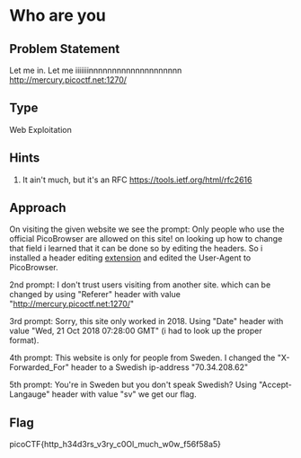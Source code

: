 # Who are you

## Problem Statement

Let me in. Let me iiiiiiinnnnnnnnnnnnnnnnnnnn http://mercury.picoctf.net:1270/

## Type

Web Exploitation

## Hints

1. It ain't much, but it's an RFC https://tools.ietf.org/html/rfc2616

## Approach

On visiting the given website we see the prompt: Only people who use the official PicoBrowser are allowed on this site!
on looking up how to change that field i learned that it can be done so by editing the headers. So i installed a header editing [extension](https://chrome.google.com/webstore/detail/modheader-modify-http-hea/idgpnmonknjnojddfkpgkljpfnnfcklj/related) and edited the User-Agent to PicoBrowser.

2nd prompt: I don't trust users visiting from another site.
which can be changed by using "Referer" header with value "http://mercury.picoctf.net:1270/"

3rd prompt: Sorry, this site only worked in 2018.
Using "Date" header with value "Wed, 21 Oct 2018 07:28:00 GMT" (i had to look up the proper format).

4th prompt: This website is only for people from Sweden.
I changed the "X-Forwarded_For" header to a Swedish ip-address "70.34.208.62"

5th prompt: You're in Sweden but you don't speak Swedish?
Using "Accept-Langauge" header with value "sv" we get our flag.

## Flag

picoCTF{http_h34d3rs_v3ry_c0Ol_much_w0w_f56f58a5}
